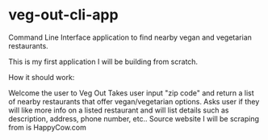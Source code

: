 # veg-out-cli-app
Command Line Interface application to find nearby vegan and vegetarian restaurants.

This is my first application I will be building from scratch.

How it should work:

Welcome the user to Veg Out
Takes user input "zip code" and return a list of nearby restaurants that offer vegan/vegetarian options.
Asks user if they will like more info on a listed restaurant and will list details such as description, address, phone number, etc..
Source website I will be scraping from is HappyCow.com 
